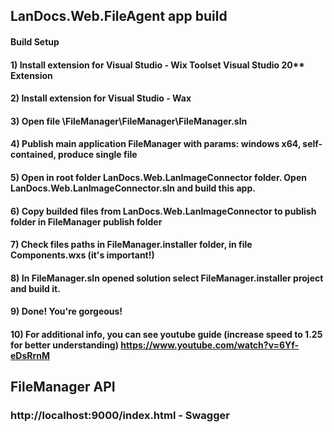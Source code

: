 ## LanDocs.Web.FileAgent app build
#### Build Setup
#### 1) Install extension for Visual Studio - Wix Toolset Visual Studio 20** Extension
#### 2) Install extension for Visual Studio - Wax
#### 3) Open file \FileManager\FileManager\FileManager.sln
#### 4) Publish main application FileManager with params: windows x64, self-contained, produce single file
#### 5) Open in root folder LanDocs.Web.LanImageConnector folder. Open LanDocs.Web.LanImageConnector.sln and build this app.
#### 6) Copy builded files from LanDocs.Web.LanImageConnector to publish folder in FileManager publish folder
#### 7) Check files paths in FileManager.installer folder, in file Components.wxs (it's important!)
#### 8) In FileManager.sln opened solution select FileManager.installer project and build it.
#### 9) Done! You're gorgeous! 
#### 10) For additional info, you can see youtube guide (increase speed to 1.25 for better understanding) https://www.youtube.com/watch?v=6Yf-eDsRrnM

## FileManager API
### http://localhost:9000/index.html - Swagger
